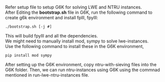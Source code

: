 Refer setup file to setup G6K for solving LWE and NTRU instances.  
After Editing the **bootstrap.sh** file in G6K, run the following command to create g6k environment and install fplll, fpylll:
```console
./bootstrap.sh [-j #]
```
  
This will build fpylll and all the dependencies.  
We might need to manually install mod, sympy to solve lwe-instances.  
Use the following command to install these in the G6K environment,
```console
pip install mod sympy
```

After setting up the G6K environment, copy ntru-with-sieving files into the G6K folder.
Then, we can run ntru-instances using G6K using the commnad mentioned in run-lwe-ntru-instances file.
